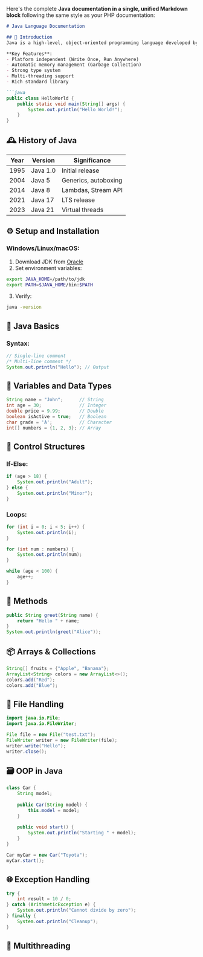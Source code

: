 Here's the complete **Java documentation in a single, unified Markdown block** following the same style as your PHP documentation:

```markdown
# Java Language Documentation

## 📜 Introduction
Java is a high-level, object-oriented programming language developed by Sun Microsystems (now Oracle).

**Key Features**:
- Platform independent (Write Once, Run Anywhere)
- Automatic memory management (Garbage Collection)
- Strong type system
- Multi-threading support
- Rich standard library

```java
public class HelloWorld {
    public static void main(String[] args) {
        System.out.println("Hello World!");
    }
}
```

## 🕰️ History of Java
| Year | Version | Significance |
|------|---------|--------------|
| 1995 | Java 1.0 | Initial release |
| 2004 | Java 5 | Generics, autoboxing |
| 2014 | Java 8 | Lambdas, Stream API |
| 2021 | Java 17 | LTS release |
| 2023 | Java 21 | Virtual threads |

## ⚙️ Setup and Installation
### Windows/Linux/macOS:
1. Download JDK from [Oracle](https://www.oracle.com/java/technologies/downloads/)
2. Set environment variables:
```bash
export JAVA_HOME=/path/to/jdk
export PATH=$JAVA_HOME/bin:$PATH
```
3. Verify:
```bash
java -version
```

## 🧠 Java Basics
### Syntax:
```java
// Single-line comment
/* Multi-line comment */
System.out.println("Hello"); // Output
```

## 🧮 Variables and Data Types
```java
String name = "John";      // String
int age = 30;              // Integer
double price = 9.99;       // Double
boolean isActive = true;   // Boolean
char grade = 'A';          // Character
int[] numbers = {1, 2, 3}; // Array
```

## 🔁 Control Structures
### If-Else:
```java
if (age > 18) {
    System.out.println("Adult");
} else {
    System.out.println("Minor");
}
```

### Loops:
```java
for (int i = 0; i < 5; i++) {
    System.out.println(i);
}

for (int num : numbers) {
    System.out.println(num);
}

while (age < 100) {
    age++;
}
```

## 🧱 Methods
```java
public String greet(String name) {
    return "Hello " + name;
}
System.out.println(greet("Alice"));
```

## 📦 Arrays & Collections
```java
String[] fruits = {"Apple", "Banana"};
ArrayList<String> colors = new ArrayList<>();
colors.add("Red");
colors.add("Blue");
```

## 📁 File Handling
```java
import java.io.File;
import java.io.FileWriter;

File file = new File("test.txt");
FileWriter writer = new FileWriter(file);
writer.write("Hello");
writer.close();
```

## 🗃️ OOP in Java
```java
class Car {
    String model;
    
    public Car(String model) {
        this.model = model;
    }
    
    public void start() {
        System.out.println("Starting " + model);
    }
}

Car myCar = new Car("Toyota");
myCar.start();
```

## 🌐 Exception Handling
```java
try {
    int result = 10 / 0;
} catch (ArithmeticException e) {
    System.out.println("Cannot divide by zero");
} finally {
    System.out.println("Cleanup");
}
```

## 🧵 Multithreading
